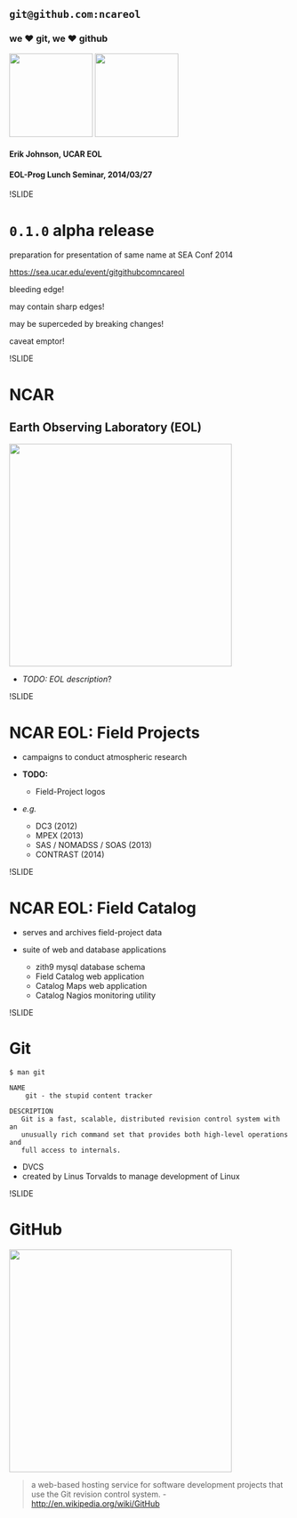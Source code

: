 
## `git@github.com:ncareol`

### we &#10084; git, we &#10084; github

<img src='img/eollogo_transparent.png' height=150 width=150/>
<img src='img/octocat-original.png' height=150 width=150/>


#### Erik Johnson, UCAR EOL

#### EOL-Prog Lunch Seminar, 2014/03/27

!SLIDE

# `0.1.0` alpha release

preparation for presentation of same name at SEA Conf 2014

https://sea.ucar.edu/event/gitgithubcomncareol

bleeding edge!

may contain sharp edges!

may be superceded by breaking changes!

caveat emptor!

!SLIDE

# NCAR

## Earth Observing Laboratory (EOL)

<img src='img/eollogo_transparent.png' height=400 width=400 />


- *TODO: EOL description*?

!SLIDE

# NCAR EOL: Field Projects

- campaigns to conduct atmospheric research

- **TODO:**
  - Field-Project logos

- *e.g.*
  - DC3 (2012)
  - MPEX (2013)
  - SAS / NOMADSS / SOAS (2013)
  - CONTRAST (2014)

!SLIDE

# NCAR EOL: Field Catalog

- serves and archives field-project data

- suite of web and database applications
  - zith9 mysql database schema
  - Field Catalog web application
  - Catalog Maps web application
  - Catalog Nagios monitoring utility

!SLIDE

# Git

```
$ man git

NAME
    git - the stupid content tracker

DESCRIPTION
   Git is a fast, scalable, distributed revision control system with an
   unusually rich command set that provides both high-level operations and
   full access to internals.
```

- DVCS <!-- .element: class="fragment" data-fragment-index="4" -->
- created by Linus Torvalds to manage development of Linux <!-- .element: class="fragment" data-fragment-index="4" -->

!SLIDE

# GitHub

<img src='img/octocat-original.png' height=400 width=400 />

<!-- - *TODO: GitHub description* -->

> a web-based hosting service for software development projects that use the Git revision control system. - http://en.wikipedia.org/wiki/GitHub
